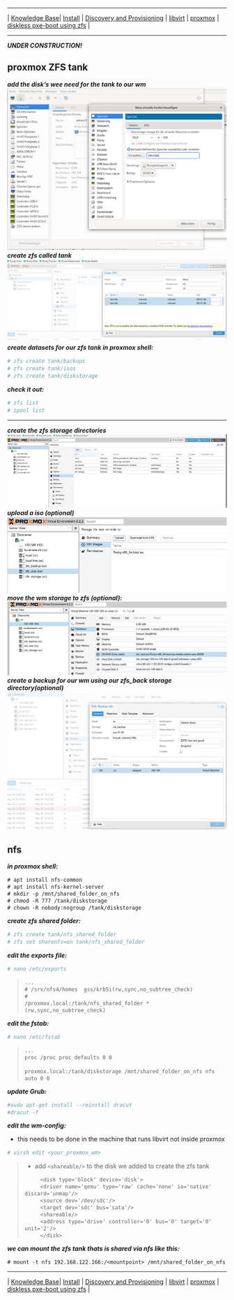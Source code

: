 
---


| [Knowledge Base](https://ji-podhead.github.io/RHEL_9_Foreman_Guide/knowledge%20base)| [Install](https://ji-podhead.github.io/RHEL_9_Foreman_Guide/installation%20(katello%2Cdiscovery%2Cdhcp%2Ctftp)) | [Discovery and Provisioning](https://ji-podhead.github.io/RHEL_9_Foreman_Guide/discovery%20and%20provisioning) | [libvirt](https://ji-podhead.github.io/RHEL_9_Foreman_Guide/libvirt) | [proxmox](https://ji-podhead.github.io/RHEL_9_Foreman_Guide/proxmox) | [diskless pxe-boot using zfs](https://ji-podhead.github.io/RHEL_9_Foreman_Guide/diskless_pxe_using_zfs) |

---
***UNDER CONSTRUCTION!***
## proxmox ZFS tank
***add the disk’s wee need for the tank to our wm***
![add_disk](https://github.com/ji-podhead/RHEL_9_Foreman_Guide/blob/main/img/zfs1_kvm_add_disk.png?raw=true)
***create zfs called tank***
![create_tank](https://github.com/ji-podhead/RHEL_9_Foreman_Guide/blob/main/img/zfs2_creating_zfs.png?raw=true)
***create datasets for our zfs tank in proxmox shell:***
```Bash
# zfs create tank/backups
# zfs create tank/isos
# zfs create tank/diskstorage
```
***check it out:***
```Bash
# zfs list
# zpool list
```
***
***create the zfs storage directories***
![create_storage](https://github.com/ji-podhead/RHEL_9_Foreman_Guide/blob/main/img/zfs3_create_storage.png?raw=true)***upload a iso (optional)***
![upload_iso](https://github.com/ji-podhead/RHEL_9_Foreman_Guide/blob/main/img/zfs4_upload_iso.png?raw=true)***move the wm storage to zfs (optional):***
![move_storage](https://github.com/ji-podhead/RHEL_9_Foreman_Guide/blob/main/img/zfs5_move_wm_storage.png?raw=true)***create a backup for our wm using our zfs_back storage directory(optional)***
![backup](https://github.com/ji-podhead/RHEL_9_Foreman_Guide/blob/main/img/zfs6_wm_backup.png?raw=true)
## nfs
***in proxmox shell:***
```
# apt install nfs-common
# apt install nfs-kernel-server
# mkdir -p /mnt/shared_folder_on_nfs
# chmod -R 777 /tank/diskstorage
# chown -R nobody:nogroup /tank/diskstorage
```
***create zfs shared folder:***
```Bash
# zfs create tank/nfs_shared_folder
# zfs set sharenfs=on tank/nfs_shared_folder
```
***edit the exports file:***
```Bash
# nano /etc/exports
```
>```
>...
># /srv/nfs4/homes  gss/krb5i(rw,sync,no_subtree_check)
>#
>/proxmox.local:/tank/nfs_shared_folder *(rw,sync,no_subtree_check)
>```
***edit the fstab:***
```Bash
# nano /etc/fstab
```
>```
>...
>proc /proc proc defaults 0 0
>
>proxmox.local:/tank/diskstorage /mnt/shared_folder_on_nfs nfs auto 0 0
>```
***update Grub:***
```Bash
#sudo apt-get install --reinstall dracut
#dracut -f
```
***edit the wm-config:***
- this needs to be done in the machine that runs libvirt not inside proxmox
```Bash
# virsh edit <your_proxmox_wm>
```

> - add `<shareable/>` to the disk we added to create the zfs tank
> ```
>      <disk type='block' device='disk'>
>      <driver name='qemu' type='raw' cache='none' io='native' discard='unmap'/>
>      <source dev='/dev/sdc'/>
>      <target dev='sdc' bus='sata'/>
>      <shareable/>
>      <address type='drive' controller='0' bus='0' target='0' unit='2'/>
>      </disk>
>```


***we can mount the zfs tank thats is shared via nfs like this:***
```
# mount -t nfs 192.168.122.166:/<mountpoint> /mnt/shared_folder_on_nfs
```
---

| [Knowledge Base](https://ji-podhead.github.io/RHEL_9_Foreman_Guide/knowledge%20base)| [Install](https://ji-podhead.github.io/RHEL_9_Foreman_Guide/installation%20(katello%2Cdiscovery%2Cdhcp%2Ctftp)) | [Discovery and Provisioning](https://ji-podhead.github.io/RHEL_9_Foreman_Guide/discovery%20and%20provisioning) | [libvirt](https://ji-podhead.github.io/RHEL_9_Foreman_Guide/libvirt) | [proxmox](https://ji-podhead.github.io/RHEL_9_Foreman_Guide/proxmox) | [diskless pxe-boot using zfs](https://ji-podhead.github.io/RHEL_9_Foreman_Guide/diskless_pxe_using_zfs) |





